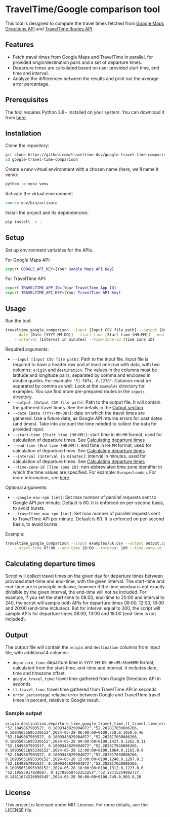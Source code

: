 # TravelTime/Google comparison tool

This tool is designed to compare the travel times fetched from 
[Google Maps Directions API](https://developers.google.com/maps/documentation/directions/get-directions) 
and [TravelTime Routes API](https://docs.traveltime.com/api/reference/routes).

## Features

- Fetch travel times from Google Maps and TravelTime in parallel, for provided origin/destination pairs and a set 
    of departure times.
- Departure times are calculated based on user provided start time, end time and interval.  
- Analyze the differences between the results and print out the average error percentage.

## Prerequisites

The tool requires Python 3.8+ installed on your system. You can download it from [here](https://www.python.org/downloads/).

## Installation

Clone the repository:
```bash
git clone https://github.com/traveltime-dev/google-travel-time-comparison.git
cd google-travel-time-comparison
```

Create a new virtual environment with a chosen name (here, we'll name it venv):
```bash
python -m venv venv
```

Activate the virtual environment:
```bash
source env/bin/activate
```

Install the project and its dependencies:
```bash
pip install -e .
```

## Setup
Set up environment variables for the APIs.

For Google Maps API:

```bash
export GOOGLE_API_KEY=[Your Google Maps API Key]
```

For TravelTime API:
```bash
export TRAVELTIME_APP_ID=[Your TravelTime App ID]
export TRAVELTIME_API_KEY=[Your TravelTime API Key]
```

## Usage
Run the tool:
```bash
traveltime_google_comparison --input [Input CSV file path] --output [Output CSV file path] \
    --date [Date (YYYY-MM-DD)] --start-time [Start time (HH:MM)] --end-time [End time (HH:MM)] \
    --interval [Interval in minutes] --time-zone-id [Time zone ID] 
```
Required arguments:
- `--input [Input CSV file path]`: Path to the input file. Input file is required to have a header row and at least one 
    row with data, with two columns: `origin` and `destination`.
    The values in the columns must be latitude and longitude pairs, separated 
    by comma and enclosed in double quotes. For example: `"51.5074,-0.1278"`. Columns must be separated by comma as well.
    Look at the `examples` directory for examples. You can find more pre-prepared routes in the `inputs` directory.
- `--output [Output CSV file path]`: Path to the output file. It will contain the gathered travel times. 
  See the details in the [Output section](#output)
- `--date [Date (YYYY-MM-DD)]`: date on which the travel times are gathered. Use a future date, as Google API returns
  errors for past dates (and times). Take into account the time needed to collect the data for provided input.
- `--start-time [Start time (HH:MM)]`: start time in `HH:MM` format, used for calculation of departure times.
  See [Calculating departure times](#calculating-departure-times)
- `--end-time [End time (HH:MM)]`: end time in `HH:MM` format, used for calculation of departure times.
  See [Calculating departure times](#calculating-departure-times)
- `--interval [Interval in minutes]`: interval in minutes, used for calculation of departure times. 
   See [Calculating departure times](#calculating-departure-times)
- `--time-zone-id [Time zone ID]`: non-abbreviated time zone identifier in which the time values are specified. 
  For example: `Europe/London`. For more information, see [here](https://en.wikipedia.org/wiki/List_of_tz_database_time_zones).



Optional arguments:
- `--google-max-rpm [int]`: Set max number of parallel requests sent to Google API per minute. Default is 60. 
  It is enforced on per-second basis, to avoid bursts.
- `--traveltime-max-rpm [int]`: Set max number of parallel requests sent to TravelTime API per minute. Default is 60.
  It is enforced on per-second basis, to avoid bursts.

Example:

```bash
traveltime_google_comparison --input examples/uk.csv --output output.csv --date 2023-09-20 \
    --start-time 07:00 --end-time 20:00 --interval 180 --time-zone-id "Europe/London"
```

## Calculating departure times
Script will collect travel times on the given day for departure times between provided start-time and end-time, with the
given interval. The start-time and end-time are in principle inclusive, however if the time window is not exactly divisible by the 
given interval, the end-time will not be included. For example, if you set the start-time to 08:00, end-time to 20:00 
and interval to 240, the script will sample both APIs for departure times 08:00, 12:00, 16:00 and 20:00 (end-time 
included). But for interval equal to 300, the script will sample APIs for departure times 08:00, 13:00 and 18:00 (end-time 
is not included).

## Output
The output file will contain the `origin` and `destination` columns from input file, with additional 4 columns: 
  - `departure_time`: departure time in `YYYY-MM-DD HH:MM:SS±HHMM` format, calculated from the start-time, end-time and interval.
    It includes date, time and timezone offset.
  - `google_travel_time`: travel time gathered from Google Directions API in seconds
  - `tt_travel_time`: travel time gathered from TravelTime API in seconds
  - `error_percentage`: relative error between Google and TravelTime travel times in percent, relative to Google result.

### Sample output
```csv
origin,destination,departure_time,google_travel_time,tt_travel_time,error_percentage
"52.1849867903527, 0.1809343829904072","52.202817030086266, 0.10935651695330152",2024-05-28 06:00:00+0100,718.0,1050.0,46
"52.1849867903527, 0.1809343829904072","52.202817030086266, 0.10935651695330152",2024-05-28 09:00:00+0100,1427.0,1262.0,11
"52.1849867903527, 0.1809343829904072","52.202817030086266, 0.10935651695330152",2024-05-28 12:00:00+0100,1064.0,1165.0,9
"52.1849867903527, 0.1809343829904072","52.202817030086266, 0.10935651695330152",2024-05-28 15:00:00+0100,1240.0,1287.0,3
"52.1849867903527, 0.1809343829904072","52.202817030086266, 0.10935651695330152",2024-05-28 18:00:00+0100,1312.0,1223.0,6
"52.18553917820687, 0.12702050752253252","52.22715259892737, 0.14811674226050345",2024-05-28 06:00:00+0100,749.0,903.0,20
```

## License
This project is licensed under MIT License. For more details, see the LICENSE file.
